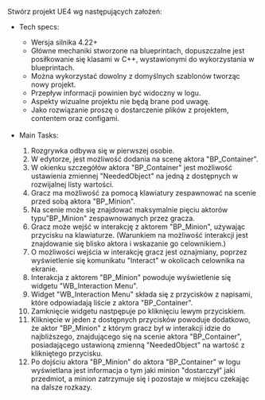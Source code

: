 <!DOCTYPE html>
<html lang="en">
<head>
  <meta charset="UTF-8">
  <meta name="viewport" content="width=device-width, initial-scale=1.0">
  <meta http-equiv="X-UA-Compatible" content="ie=edge">
  <title>MySolve</title>
  <link href="https://stackpath.bootstrapcdn.com/bootstrap/4.4.1/css/bootstrap.min.css" rel="stylesheet" integrity="sha384-Vkoo8x4CGsO3+Hhxv8T/Q5PaXtkKtu6ug5TOeNV6gBiFeWPGFN9MuhOf23Q9Ifjh" crossorigin="anonymous">
</head>
<body>
<p>Stwórz projekt UE4 wg następujących założeń:</p> 
<ul>
 <li>Tech specs:</li>
  <ul>
   <li>Wersja silnika 4.22+</li>
   <li>Główne mechaniki stworzone na blueprintach, dopuszczalne jest posiłkowanie się klasami w C++,
       wystawionymi do wykorzystania w blueprintach.</li>
   <li>Można wykorzystać dowolny z domyślnych szablonów tworząc nowy projekt.</li>
   <li>Przepływ informacji powinien być widoczny w logu.</li>
   <li>Aspekty wizualne projektu nie będą brane pod uwagę.</li>
   <li>Jako rozwiązanie proszę o dostarczenie plików z projektem, contentem oraz configami.</li>
  </ul>
  <br>
 <li>Main Tasks:</li>
  <ol type="1">
   <li>Rozgrywka odbywa się w pierwszej osobie.</li>
   <li>W edytorze, jest możliwość dodania na scenę aktora "BP_Container".</li>
   <li>W okienku szczegółów aktora "BP_Container" jest możliwość ustawienia zmiennej 
       "NeededObject" na jedną z dostępnych w rozwijalnej listy wartości. </li>
   <li>Gracz ma możliwość za pomocą klawiatury zespawnować na scenie przed sobą aktora 
       "BP_Minion". </li>
   <li>Na scenie może się znajdować maksymalnie pięciu aktorów typu"BP_Minion"
       zespawnowanych przez gracza. </li>
   <li>Gracz może wejść w interakcję z aktorem "BP_Minion", używając przycisku na
       klawiaturze. (Warunkiem na możliwość interakcji jest znajdowanie się blisko aktora i 
       wskazanie go celownikiem.) </li>
   <li>O możliwości wejścia w interakcję gracz jest oznajmiany, poprzez wyświetlenie się
       komunikatu "Interact" w okolicach celownika na ekranie. </li>
   <li>Interakcja z aktorem "BP_Minion" powoduje  wyświetlenie się widgetu
       "WB_Interaction Menu".</li>
   <li>Widget "WB_Interaction Menu" składa się z przycisków z napisami, które odpowiadają
       liście z aktora "BP_Container".</li>
   <li>Zamknięcie widgetu nastpępuje po kliknięciu lewym przyciskiem.</li>
   <li>Kliknięcie w jeden z dostępnych przycisków powoduje dodatkowo, że aktor "BP_Minion" z
       którym gracz był w interakcji idzie do najbliższego, znajdującego się na scenie aktora
       "BP_Container", posiadającego ustawioną zmienną "NeededObject" na wartość z
       klikniętego przycisku. </li>
   <li>Po dojściu aktora "BP_Minion" do aktora "BP_Container" w logu wyświetlana jest
       informacja o tym jaki minion "dostarczył" jaki przedmiot, a minion zatrzymuje się i
       pozostaje w miejscu czekając na dalsze rozkazy. </li>
  </ol>
</ul>
</body>
</html>
